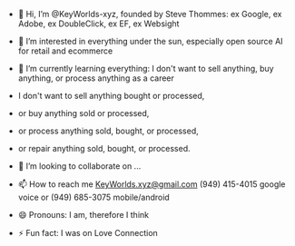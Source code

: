 - 👋 Hi, I’m @KeyWorlds-xyz, founded by Steve Thommes: ex Google, ex Adobe, ex DoubleClick, ex EF, ex Websight

- 👀 I’m interested in everything under the sun, especially open source AI for retail and ecommerce
- 🌱 I’m currently learning everything: I don't want to sell anything, buy anything, or process anything as a career
- I don't want to sell anything bought or processed,
- or buy anything sold or processed,
- or process anything sold, bought, or processed,
- or repair anything sold, bought, or processed.
- 💞️ I’m looking to collaborate on ...
- 📫 How to reach me KeyWorlds.xyz@gmail.com (949) 415-4015 google voice or (949) 685-3075 mobile/android
- 😄 Pronouns: I am, therefore I think
- ⚡ Fun fact: I was on Love Connection

<!---
KeyWorlds-xyz/KeyWorlds-xyz is a ✨ special ✨ repository because its `README.md` (this file) appears on your GitHub profile.
You can click the Preview link to take a look at your changes.
--->

